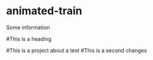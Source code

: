 # animated-train
Some information

#This is a heading

#This is a project about a test
#This is a second changes
